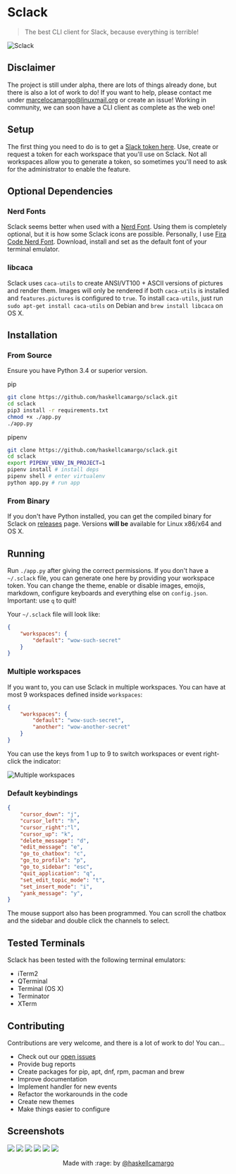 # Sclack

> The best CLI client for Slack, because everything is terrible!

![Sclack](./resources/example.png)

## Disclaimer

The project is still under alpha, there are lots of things already done, but there is also a lot of work to do! If you want to help, please contact me under marcelocamargo@linuxmail.org or create an issue! Working in community, we can soon have a CLI client as complete as the web one!

## Setup

The first thing you need to do is to get a [Slack token here](https://api.slack.com/custom-integrations/legacy-tokens).
Use, create or request a token for each workspace that you'll use on Sclack.
Not all workspaces allow you to generate a token, so sometimes you'll need to
ask for the administrator to enable the feature.

## Optional Dependencies

### Nerd Fonts

Sclack seems better when used with a [Nerd Font](https://nerdfonts.com/). Using
them is completely optional, but it is how some Sclack icons are possible.
Personally, I use [Fira Code Nerd Font](https://github.com/ryanoasis/nerd-fonts/releases/download/v2.0.0/FiraCode.zip).
Download, install and set as the default font of your terminal emulator.

### libcaca

Sclack uses `caca-utils` to create ANSI/VT100 + ASCII versions of pictures and
render them. Images will only be rendered if both `caca-utils` is installed
and `features.pictures` is configured to `true`. To install `caca-utils`, just
run `sudo apt-get install caca-utils` on Debian and `brew install libcaca` on
OS X.

## Installation

### From Source

Ensure you have Python 3.4 or superior version.

pip
```bash
git clone https://github.com/haskellcamargo/sclack.git
cd sclack
pip3 install -r requirements.txt
chmod +x ./app.py
./app.py
```
pipenv
```bash
git clone https://github.com/haskellcamargo/sclack.git
cd sclack
export PIPENV_VENV_IN_PROJECT=1
pipenv install # install deps
pipenv shell # enter virtualenv
python app.py # run app
```

### From Binary

If you don't have Python installed, you can get the compiled binary for Sclack
on [releases](https://github.com/haskellcamargo/sclack/releases) page. Versions **will be** available for Linux x86/x64 and OS X.

## Running
Run `./app.py` after giving the correct permissions. If you don't have a `~/.sclack` file, you can generate one here by providing your workspace token. You can change the theme, enable or disable images, emojis, markdown, configure keyboards and everything else on `config.json`. Important: use `q` to quit!

Your `~/.sclack` file will look like:

```json
{
    "workspaces": {
        "default": "wow-such-secret"
    }
}
```

### Multiple workspaces

If you want to, you can use Sclack in multiple workspaces. You can have
at most 9 workspaces defined inside `workspaces`:

```json
{
    "workspaces": {
        "default": "wow-such-secret",
        "another": "wow-another-secret"
    }
}
```

You can use the keys from 1 up to 9 to switch workspaces or event right-click the indicator:

![Multiple workspaces](./resources/example_7.png)


### Default keybindings
```json
{
    "cursor_down": "j",
    "cursor_left": "h",
    "cursor_right":"l",
    "cursor_up": "k",
    "delete_message": "d",
    "edit_message": "e",
    "go_to_chatbox": "c",
    "go_to_profile": "p",
    "go_to_sidebar": "esc",
    "quit_application": "q",
    "set_edit_topic_mode": "t",
    "set_insert_mode": "i",
    "yank_message": "y",
}
```

The mouse support also has been programmed. You can scroll the chatbox and the sidebar and double click the channels to select.

## Tested Terminals

Sclack has been tested with the following terminal emulators:

- iTerm2
- QTerminal
- Terminal (OS X)
- Terminator
- XTerm

## Contributing

Contributions are very welcome, and there is a lot of work to do! You can...
- Check out our [open issues](https://github.com/haskellcamargo/sclack/issues)
- Provide bug reports
- Create packages for pip, apt, dnf, rpm, pacman and brew
- Improve documentation
- Implement handler for new events
- Refactor the workarounds in the code
- Create new themes
- Make things easier to configure

## Screenshots

![](./resources/example_1.png)
![](./resources/example_2.png)
![](./resources/example_3.png)
![](./resources/example_4.png)
![](./resources/example_5.png)
![](./resources/example_6.png)

<p align="center">Made with :rage: by <a href="https://github.com/haskellcamargo">@haskellcamargo</a></p>
